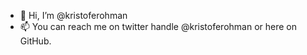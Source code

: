 - 👋 Hi, I’m @kristoferohman
- 📫 You can reach me on twitter handle @kristoferohman or here on GitHub.

<!---
kristoferohman/kristoferohman is a ✨ special ✨ repository because its `README.md` (this file) appears on your GitHub profile.
You can click the Preview link to take a look at your changes.
--->

